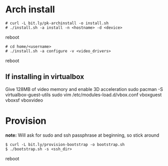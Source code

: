 # Arch install

    # curl -L bit.ly/pk-archinstall -o install.sh
    # ./install.sh -a install -n <hostname> -d <device>

reboot

    # cd home/<username>
    # ./install.sh -a configure -v <video_drivers>

reboot

## If installing in virtualbox

Give 128MB of video memory and enable 3D acceleration
sudo pacman -S virtualbox-guest-utils
sudo vim /etc/modules-load.d/vbox.conf
vboxguest
vboxsf
vboxvideo

# Provision

**note:** Will ask for sudo and ssh passphrase at beginning, so stick around

    $ curl -L bit.ly/provision-bootstrap -o bootstrap.sh
    $ ./bootstrap.sh -s <ssh_dir>

reboot


